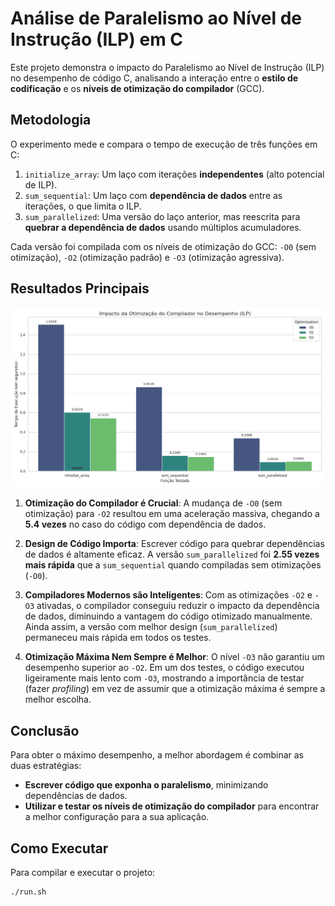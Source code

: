 # Análise de Paralelismo ao Nível de Instrução (ILP) em C

Este projeto demonstra o impacto do Paralelismo ao Nível de Instrução (ILP) no desempenho de código C, analisando a interação entre o **estilo de codificação** e os **níveis de otimização do compilador** (GCC).

## Metodologia

O experimento mede e compara o tempo de execução de três funções em C:

1.  `initialize_array`: Um laço com iterações **independentes** (alto potencial de ILP).
2.  `sum_sequential`: Um laço com **dependência de dados** entre as iterações, o que limita o ILP.
3.  `sum_parallelized`: Uma versão do laço anterior, mas reescrita para **quebrar a dependência de dados** usando múltiplos acumuladores.

Cada versão foi compilada com os níveis de otimização do GCC: `-O0` (sem otimização), `-O2` (otimização padrão) e `-O3` (otimização agressiva).

## Resultados Principais

![Gráfico do tempo de execução por otimização](https://github.com/polianaraujo/parallelp/blob/main/tarefa02/grafico_desempenho.png)

1.  **Otimização do Compilador é Crucial**: A mudança de `-O0` (sem otimização) para `-O2` resultou em uma aceleração massiva, chegando a **5.4 vezes** no caso do código com dependência de dados.

2.  **Design de Código Importa**: Escrever código para quebrar dependências de dados é altamente eficaz. A versão `sum_parallelized` foi **2.55 vezes mais rápida** que a `sum_sequential` quando compiladas sem otimizações (`-O0`).

3.  **Compiladores Modernos são Inteligentes**: Com as otimizações `-O2` e `-O3` ativadas, o compilador conseguiu reduzir o impacto da dependência de dados, diminuindo a vantagem do código otimizado manualmente. Ainda assim, a versão com melhor design (`sum_parallelized`) permaneceu mais rápida em todos os testes.

4.  **Otimização Máxima Nem Sempre é Melhor**: O nível `-O3` não garantiu um desempenho superior ao `-O2`. Em um dos testes, o código executou ligeiramente mais lento com `-O3`, mostrando a importância de testar (fazer *profiling*) em vez de assumir que a otimização máxima é sempre a melhor escolha.

## Conclusão

Para obter o máximo desempenho, a melhor abordagem é combinar as duas estratégias:

  * **Escrever código que exponha o paralelismo**, minimizando dependências de dados.
  * **Utilizar e testar os níveis de otimização do compilador** para encontrar a melhor configuração para a sua aplicação.

## Como Executar

Para compilar e executar o projeto:

```bash
./run.sh
```